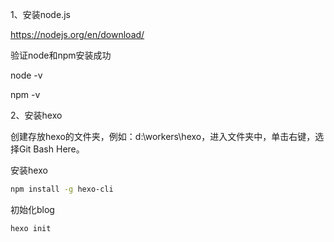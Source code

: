 1、安装node.js

https://nodejs.org/en/download/

验证node和npm安装成功

node -v

npm -v

2、安装hexo

创建存放hexo的文件夹，例如：d:\workers\hexo，进入文件夹中，单击右键，选择Git Bash Here。

安装hexo

```bash
npm install -g hexo-cli 
```

初始化blog

```bash
hexo init
```